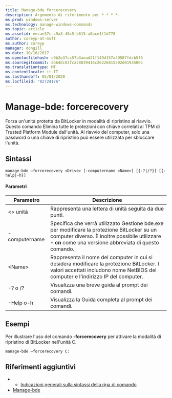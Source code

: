 ```yaml
---
title: Manage-bde forcerecovery
description: Argomento di riferimento per * * * *-
ms.prod: windows-server
ms.technology: manage-windows-commands
ms.topic: article
ms.assetid: eecae37c-c9a3-46c5-b615-a0ace1f1d778
author: coreyp-at-msft
ms.author: coreyp
manager: dongill
ms.date: 10/16/2017
ms.openlocfilehash: c9b2e37cc57a3aead21f149d157a49587fdcb5f5
ms.sourcegitcommit: ab64dc83fca28039416c26226815502d0193500c
ms.translationtype: MT
ms.contentlocale: it-IT
ms.lasthandoff: 05/01/2020
ms.locfileid: "82724176"
---
```

# <a name="manage-bde-forcerecovery"></a>Manage-bde: forcerecovery



Forza un'unità protetta da BitLocker in modalità di ripristino al riavvio. Questo comando Elimina tutte le protezioni con chiave correlati al TPM di Trusted Platform Module dall'unità. Al riavvio del computer, solo una password o una chiave di ripristino può essere utilizzata per sbloccare l'unità.

## <a name="syntax"></a>Sintassi

```
manage-bde –forcerecovery <Drive> [-computername <Name>] [{-?|/?}] [{-help|-h}]
```

#### <a name="parameters"></a>Parametri

|Parametro|Descrizione|
|---------|-----------|
|\<> unità|Rappresenta una lettera di unità seguita da due punti.|
|-computername|Specifica che verrà utilizzato Gestione bde.exe per modificare la protezione BitLocker su un computer diverso. È inoltre possibile utilizzare **- cn** come una versione abbreviata di questo comando.|
|\<Name>|Rappresenta il nome del computer in cui si desidera modificare la protezione BitLocker. I valori accettati includono nome NetBIOS del computer e l'indirizzo IP del computer.|
|-? o /?|Visualizza una breve guida al prompt dei comandi.|
|-Help o-h|Visualizza la Guida completa al prompt dei comandi.|

## <a name="examples"></a>Esempi

Per illustrare l'uso del comando **-forcerecovery** per attivare la modalità di ripristino di BitLocker nell'unità C.
```
manage-bde –forcerecovery C:
```

## <a name="additional-references"></a>Riferimenti aggiuntivi

-   - [Indicazioni generali sulla sintassi della riga di comando](command-line-syntax-key.md)
-   [Manage-bde](manage-bde.md)